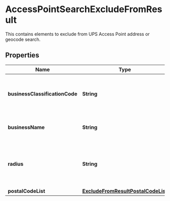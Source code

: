 

# AccessPointSearchExcludeFromResult

This contains elements to exclude from UPS Access Point address or geocode search.

## Properties

| Name | Type | Description | Notes |
|------------ | ------------- | ------------- | -------------|
|**businessClassificationCode** | **String** | This contains the business classification code to exclude from UPS Access Point Search by address or geocode. Multiple codes can are possible in separate elements. Please refer to Appendix D for detailed business codes. |  [optional] |
|**businessName** | **String** | This contains the business name to exclude from UPS Access Point Search by address or geocode. Partial names are accepted. |  [optional] |
|**radius** | **String** | Public Access points within Radius (in specified Unit of Measure) of any included private access points will be excluded from the results. Valid only if at least one IncludeCriteria/MerchantAccountNumber is provided. |  [optional] |
|**postalCodeList** | [**ExcludeFromResultPostalCodeList**](ExcludeFromResultPostalCodeList.md) |  |  [optional] |



